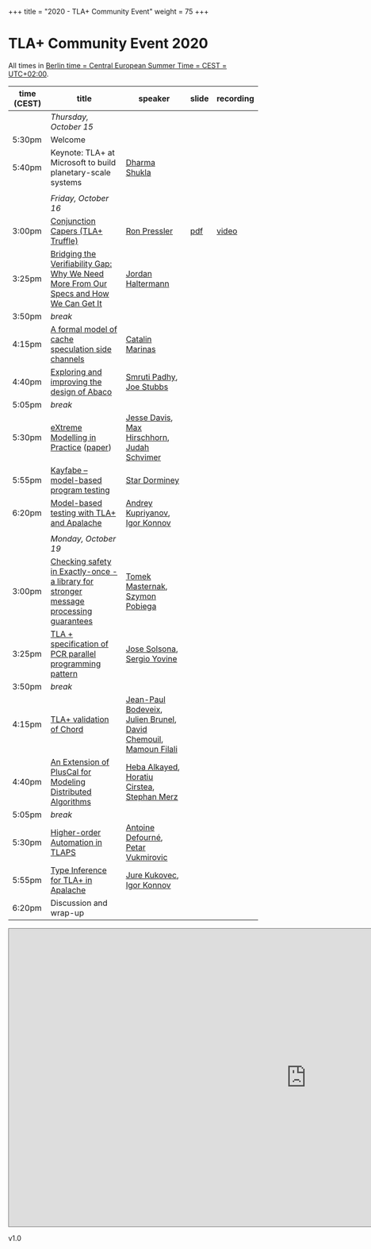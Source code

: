 +++
title = "2020 - TLA+ Community Event"
weight = 75
+++

# TLA+ Community Event 2020

All times in [Berlin time = Central European Summer Time = CEST = UTC+02:00](https://www.timeanddate.com/time/zones/cest).

time (CEST)  | title  | speaker | slide | recording |
------|--------|---------|--------|------------
 |  | *Thursday, October 15* |
5:30pm | Welcome |  |  |  |
5:40pm | Keynote: TLA+ at Microsoft to build planetary-scale systems | [Dharma Shukla](https://www.linkedin.com/in/dharmashukla/) |  |  |
 | |
 |  | *Friday, October 16* |
3:00pm | [Conjunction Capers (TLA+ Truffle)](/2020/04-Ron_Pressler-TLA+_Truffle_Composition_Capers.pdf) | [Ron Pressler](https://pron.github.io/) | [pdf](/2020/04-Ron_Pressler-TLA+_Truffle_Composition_Capers-Slides.pdf) | [video](https://youtu.be/TP3SY0EUV2A) |
3:25pm | [Bridging the Verifiability Gap: Why We Need More From Our Specs and How We Can Get It](/2020/13-Jordan_Halterman_Bridging_the_verifiability_gap.pdf) | [Jordan Haltermann](https://www.linkedin.com/in/jordanhalterman/) |  |  |
3:50pm | *break* | 
4:15pm | [A formal model of cache speculation side channels](/2020/01-Catalin_Marinas-A_Formal_Model_of_Cache_Speculation_Side-Channels.pdf) | [Catalin Marinas](https://www.linkedin.com/in/cmarinas/) |  |  |
4:40pm | [Exploring and improving the design of Abaco](/2020/12-Padhy_and_Stubbs-Exploring_and_Improving_Design_of_Abaco_with_TLA+.pdf) | [Smruti Padhy](https://www.tacc.utexas.edu/about/directory/smruti-padhy), [Joe Stubbs](https://www.tacc.utexas.edu/about/directory/joe-stubbs) |  |  |
5:05pm | *break* | 
5:30pm | [eXtreme Modelling in Practice](/2020/02-Davis_et_al-eXtreme_Modelling_in_Practice.pdf) ([paper](http://www.vldb.org/pvldb/vol13/p1346-davis.pdf)) | [Jesse Davis](https://www.linkedin.com/in/ajessejiryudavis/), [Max Hirschhorn](https://www.linkedin.com/in/maxhirschhorn/), [Judah Schvimer](https://www.linkedin.com/in/judahschvimer/) |  |  |
5:55pm | [Kayfabe – model-based program testing](/2020/11-Star_Dorminey-Kayfabe_Model_based_program_testing_with_TLC.pdf) | [Star Dorminey]() |  |  |
6:20pm | [Model-based testing with TLA+ and Apalache](/2020/09-Kuprianov_and_Konnov-Model-based_testing_with_TLA_+_and_Apalache.pdf) | [Andrey Kupriyanov](https://www.linkedin.com/in/andrey-kupriyanov-3b43247b/), [Igor Konnov](https://www.linkedin.com/in/igor-konnov-7683241/) |  |  |
 | |
 |  | *Monday, October 19* |
3:00pm | [Checking safety in Exactly-once - a library for stronger message processing guarantees](/2020/06-Masternak_and_Pobiega-Checking_safety_in_Exactly-once-a_library_for_stronger_message_processing_guarantees.pdf) | [Tomek Masternak](https://www.linkedin.com/in/tomek-masternak-9142602/), [Szymon Pobiega](https://www.linkedin.com/in/szymonpobiega/) |  |  |
3:25pm | [TLA + specification of PCR parallel programming pattern](/2020/10-Yovine_and_Solsona-TLA_+_specification_of_PCR_parallel_programming_pattern.pdf) | [Jose Solsona](https://www.linkedin.com/in/josedusolsona/), [Sergio Yovine](https://docentes.ort.edu.uy/perfil.jsp?docenteId=19906) |  |  |
3:50pm | *break* | 
4:15pm | [TLA+ validation of Chord](/2020/08-Mamoun_Filali_et_al-A_TLA+_validation_of_the_Chord_protocol.pdf) | [Jean-Paul Bodeveix](https://www.irit.fr/~Jean-Paul.Bodeveix/), [Julien Brunel](https://www.onera.fr/en/staff/julien-brunel), [David Chemouil](https://www.onera.fr/fr/staff/david-chemouil), [Mamoun Filali](https://www.irit.fr/~Mamoun.Filali/) |  |  |
4:40pm | [An Extension of PlusCal for Modeling Distributed Algorithms](/2020/03-Heba_AlKayed-An_Extension_of_PlusCal_for_Modeling_Distributed_Algorithms.pdf) | [Heba Alkayed](https://www.linkedin.com/in/heba-alkayed-5799b6121/), [Horatiu Cirstea](https://members.loria.fr/HCirstea/), [Stephan Merz](https://members.loria.fr/SMerz/) |  |  |
5:05pm | *break* | 
5:30pm | [Higher-order Automation in TLAPS](/2020/05-Defourne_and_Vukmirovic-Higher-order_Automation_in_TLAPSs.pdf) | [Antoine Defourné](https://www.linkedin.com/in/antoine-defourné-90795b106/), [Petar Vukmirovic](https://research.vu.nl/en/persons/petar-vukmirovic) |  |  |
5:55pm | [Type Inference for TLA+ in Apalache](/2020/07-Kukovec_and_Konnov-Type_Inference_for_TLA_+_in_Apalache.pdf) | [Jure Kukovec](https://informatics.tuwien.ac.at/people/jure-kukovec), [Igor Konnov](https://www.linkedin.com/in/igor-konnov-7683241/) |  |  |
6:20pm | Discussion and wrap-up |


<iframe src="https://calendar.google.com/calendar/embed?height=600&amp;wkst=1&amp;bgcolor=%23ffffff&amp;ctz=America%2FLos_Angeles&amp;src=cm9laDdubDZsajZsZWw1M2tyb2txcmtkY2dAZ3JvdXAuY2FsZW5kYXIuZ29vZ2xlLmNvbQ&amp;color=%23D50000" style="border:solid 1px #777" width="1200" height="600" frameborder="0" scrolling="no"></iframe>

v1.0